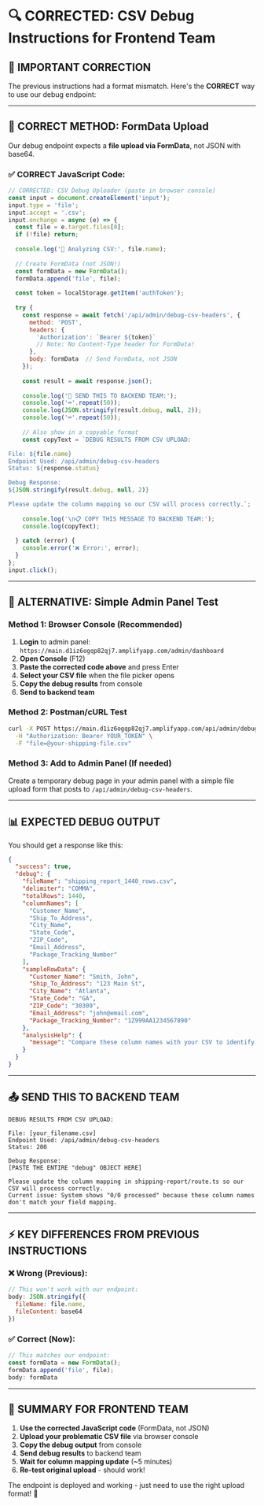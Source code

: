 # 🔍 **CORRECTED: CSV Debug Instructions for Frontend Team**

## 🚨 **IMPORTANT CORRECTION**
The previous instructions had a format mismatch. Here's the **CORRECT** way to use our debug endpoint:

---

## 🎯 **CORRECT METHOD: FormData Upload**

Our debug endpoint expects a **file upload via FormData**, not JSON with base64.

### **✅ CORRECT JavaScript Code:**

```javascript
// CORRECTED: CSV Debug Uploader (paste in browser console)
const input = document.createElement('input');
input.type = 'file';
input.accept = '.csv';
input.onchange = async (e) => {
  const file = e.target.files[0];
  if (!file) return;
  
  console.log('📁 Analyzing CSV:', file.name);
  
  // Create FormData (not JSON!)
  const formData = new FormData();
  formData.append('file', file);
  
  const token = localStorage.getItem('authToken');
  
  try {
    const response = await fetch('/api/admin/debug-csv-headers', {
      method: 'POST',
      headers: {
        'Authorization': `Bearer ${token}`
        // Note: No Content-Type header for FormData!
      },
      body: formData  // Send FormData, not JSON
    });
    
    const result = await response.json();
    
    console.log('🎯 SEND THIS TO BACKEND TEAM:');
    console.log('═'.repeat(50));
    console.log(JSON.stringify(result.debug, null, 2));
    console.log('═'.repeat(50));
    
    // Also show in a copyable format
    const copyText = `DEBUG RESULTS FROM CSV UPLOAD:

File: ${file.name}
Endpoint Used: /api/admin/debug-csv-headers
Status: ${response.status}

Debug Response:
${JSON.stringify(result.debug, null, 2)}

Please update the column mapping so our CSV will process correctly.`;
    
    console.log('\n📋 COPY THIS MESSAGE TO BACKEND TEAM:');
    console.log(copyText);
    
  } catch (error) {
    console.error('❌ Error:', error);
  }
};
input.click();
```

---

## 🚀 **ALTERNATIVE: Simple Admin Panel Test**

### **Method 1: Browser Console** (Recommended)
1. **Login** to admin panel: `https://main.d1iz6ogqp82qj7.amplifyapp.com/admin/dashboard`
2. **Open Console** (F12)
3. **Paste the corrected code above** and press Enter
4. **Select your CSV file** when the file picker opens
5. **Copy the debug results** from console
6. **Send to backend team**

### **Method 2: Postman/cURL Test**
```bash
curl -X POST https://main.d1iz6ogqp82qj7.amplifyapp.com/api/admin/debug-csv-headers \
  -H "Authorization: Bearer YOUR_TOKEN" \
  -F "file=@your-shipping-file.csv"
```

### **Method 3: Add to Admin Panel** (If needed)
Create a temporary debug page in your admin panel with a simple file upload form that posts to `/api/admin/debug-csv-headers`.

---

## 📊 **EXPECTED DEBUG OUTPUT**

You should get a response like this:

```json
{
  "success": true,
  "debug": {
    "fileName": "shipping_report_1440_rows.csv",
    "delimiter": "COMMA",
    "totalRows": 1440,
    "columnNames": [
      "Customer_Name",
      "Ship_To_Address", 
      "City_Name",
      "State_Code",
      "ZIP_Code",
      "Email_Address",
      "Package_Tracking_Number"
    ],
    "sampleRowData": {
      "Customer_Name": "Smith, John",
      "Ship_To_Address": "123 Main St",
      "City_Name": "Atlanta", 
      "State_Code": "GA",
      "ZIP_Code": "30309",
      "Email_Address": "john@email.com",
      "Package_Tracking_Number": "1Z999AA1234567890"
    },
    "analysisHelp": {
      "message": "Compare these column names with your CSV to identify mapping issues"
    }
  }
}
```

---

## 📤 **SEND THIS TO BACKEND TEAM**

```
DEBUG RESULTS FROM CSV UPLOAD:

File: [your_filename.csv]
Endpoint Used: /api/admin/debug-csv-headers
Status: 200

Debug Response:
[PASTE THE ENTIRE "debug" OBJECT HERE]

Please update the column mapping in shipping-report/route.ts so our CSV will process correctly.
Current issue: System shows "0/0 processed" because these column names don't match your field mapping.
```

---

## ⚡ **KEY DIFFERENCES FROM PREVIOUS INSTRUCTIONS**

### **❌ Wrong (Previous):**
```javascript
// This won't work with our endpoint:
body: JSON.stringify({
  fileName: file.name,
  fileContent: base64
})
```

### **✅ Correct (Now):**
```javascript
// This matches our endpoint:
const formData = new FormData();
formData.append('file', file);
body: formData
```

---

## 🎯 **SUMMARY FOR FRONTEND TEAM**

1. **Use the corrected JavaScript code** (FormData, not JSON)
2. **Upload your problematic CSV file** via browser console
3. **Copy the debug output** from console
4. **Send debug results** to backend team
5. **Wait for column mapping update** (~5 minutes)
6. **Re-test original upload** - should work!

The endpoint is deployed and working - just need to use the right upload format! 🚀 